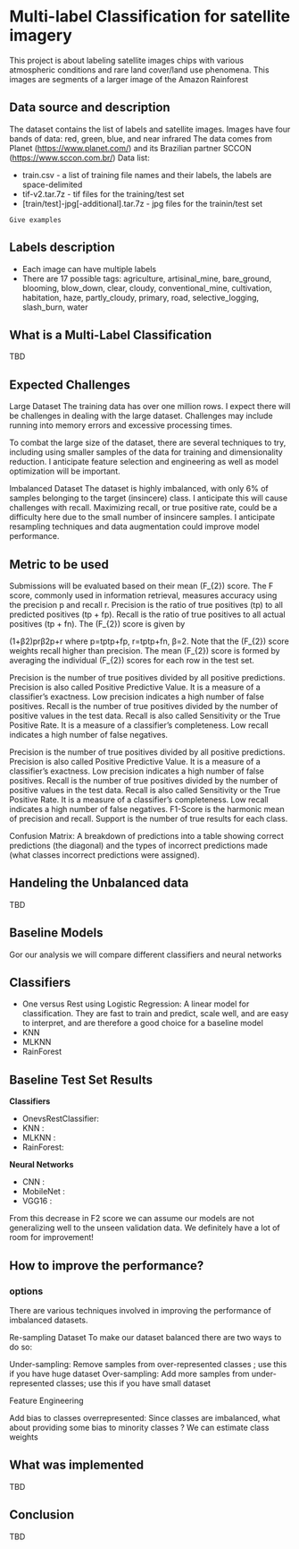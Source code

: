 # Multi-label Classification for satellite imagery

This project is about labeling satellite images chips with various atmospheric conditions and rare land cover/land use phenomena. This images are segments of a larger image of the Amazon Rainforest

## Data source and description

The dataset contains the list of labels and satellite images. Images have four bands of data: red, green, blue, and near infrared
The data comes from Planet (https://www.planet.com/) and its Brazilian partner SCCON (https://www.sccon.com.br/)
Data list:
- train.csv - a list of training file names and their labels, the labels are space-delimited
- tif-v2.tar.7z - tif files for the training/test set
- [train/test]-jpg[-additional].tar.7z - jpg files for the trainin/test set

```
Give examples
```
## Labels description

- Each image can have multiple labels
- There are 17 possible tags: agriculture, artisinal_mine, bare_ground, blooming, blow_down, clear, cloudy, conventional_mine, cultivation, habitation, haze, partly_cloudy, primary, road, selective_logging, slash_burn, water

## What is a Multi-Label Classification
TBD

## Expected Challenges
Large Dataset
The training data has over one million rows. I expect there will be challenges in dealing with the large dataset. Challenges may include running into memory errors and excessive processing times.

To combat the large size of the dataset, there are several techniques to try, including using smaller samples of the data for training and dimensionality reduction. I anticipate feature selection and engineering as well as model optimization will be important.

Imbalanced Dataset
The dataset is highly imbalanced, with only 6% of samples belonging to the target (insincere) class. I anticipate this will cause challenges with recall. Maximizing recall, or true positive rate, could be a difficulty here due to the small number of insincere samples. I anticipate resampling techniques and data augmentation could improve model performance.

## Metric to be used
Submissions will be evaluated based on their mean (F_{2}) score. The F score, commonly used in information retrieval, measures accuracy using the precision p and recall r. Precision is the ratio of true positives (tp) to all predicted positives (tp + fp). Recall is the ratio of true positives to all actual positives (tp + fn). The (F_{2}) score is given by

(1+β2)prβ2p+r  where  p=tptp+fp,  r=tptp+fn, β=2.
Note that the (F_{2}) score weights recall higher than precision. The mean (F_{2}) score is formed by averaging the individual (F_{2}) scores for each row in the test set.

Precision is the number of true positives divided by all positive predictions. Precision is also called Positive Predictive Value. It is a measure of a classifier’s exactness. Low precision indicates a high number of false positives.
Recall is the number of true positives divided by the number of positive values in the test data. Recall is also called Sensitivity or the True Positive Rate. It is a measure of a classifier’s completeness. Low recall indicates a high number of false negatives.

Precision is the number of true positives divided by all positive predictions. Precision is also called Positive Predictive Value. It is a measure of a classifier’s exactness. Low precision indicates a high number of false positives.
Recall is the number of true positives divided by the number of positive values in the test data. Recall is also called Sensitivity or the True Positive Rate. It is a measure of a classifier’s completeness. Low recall indicates a high number of false negatives.
F1-Score is the harmonic mean of precision and recall.
Support is the number of true results for each class.

Confusion Matrix: A breakdown of predictions into a table showing correct predictions (the diagonal) and the types of incorrect predictions made (what classes incorrect predictions were assigned).

## Handeling the Unbalanced data
TBD

## Baseline Models
Gor our analysis we will compare different classifiers and neural networks
## Classifiers
  - One versus Rest using Logistic Regression: A linear model for classification. They are fast to train and predict, scale well, and are easy to interpret, and are therefore a good choice for a baseline model
  - KNN
  - MLKNN
  - RainForest
  
## Baseline Test Set Results
**Classifiers**
- OnevsRestClassifier: 
- KNN       : 
- MLKNN     : 
- RainForest: 

**Neural Networks**
- CNN       : 
- MobileNet : 
- VGG16     : 

From this decrease in F2 score we can assume our models are not generalizing well to the unseen validation data. We definitely have a lot of room for improvement!

## How to improve the performance?
### options
There are various techniques involved in improving the performance of imbalanced datasets.

Re-sampling Dataset
To make our dataset balanced there are two ways to do so:

Under-sampling: Remove samples from over-represented classes ; use this if you have huge dataset
Over-sampling: Add more samples from under-represented classes; use this if you have small dataset

Feature Engineering

Add bias to classes overrepresented: Since classes are imbalanced, what about providing some bias to minority classes ? We can estimate class weights

## What was implemented
TBD
## Conclusion
TBD
